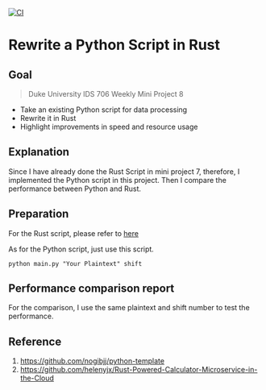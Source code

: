 [![CI](https://github.com/nogibjj/python-template/actions/workflows/cicd.yml/badge.svg)](https://github.com/nogibjj/python-template/actions/workflows/cicd.yml)

# Rewrite a Python Script in Rust

## Goal

> Duke University IDS 706 Weekly Mini Project 8

- Take an existing Python script for data processing
- Rewrite it in Rust
- Highlight improvements in speed and resource usage


## Explanation

Since I have already done the Rust Script in mini project 7, therefore, I implemented the Python script in this project.
Then I compare the performance between Python and Rust.

## Preparation

For the Rust script, please refer to [here](https://github.com/nogibjj/IDS706-MiniProject7-RustScriptCli)

As for the Python script, just use this script.

`python main.py "Your Plaintext" shift`


## Performance comparison report

For the comparison, I use the same plaintext and shift number to test the performance.




## Reference

1.  https://github.com/nogibjj/python-template
2.  https://github.com/helenyjx/Rust-Powered-Calculator-Microservice-in-the-Cloud

